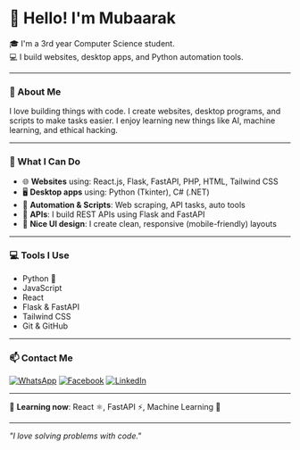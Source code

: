 # 👋 Hello! I'm Mubaarak

🎓 I'm a 3rd year Computer Science student.  
💻 I build websites, desktop apps, and Python automation tools.

---

### 🔧 About Me

I love building things with code. I create websites, desktop programs, and scripts to make tasks easier. I enjoy learning new things like AI, machine learning, and ethical hacking.

---

### 💼 What I Can Do

- 🌐 **Websites** using: React.js, Flask, FastAPI, PHP, HTML, Tailwind CSS  
- 🖥️ **Desktop apps** using: Python (Tkinter), C# (.NET)  
- 🔄 **Automation & Scripts**: Web scraping, API tasks, auto tools  
- 🔗 **APIs**: I build REST APIs using Flask and FastAPI  
- 🎨 **Nice UI design**: I create clean, responsive (mobile-friendly) layouts

---

### 💻 Tools I Use

- Python 🐍  
- JavaScript  
- React  
- Flask & FastAPI  
- Tailwind CSS  
- Git & GitHub

---

### 📫 Contact Me


[![WhatsApp](https://img.shields.io/badge/WhatsApp-25D366?logo=whatsapp&logoColor=white&style=for-the-badge)](https://web.whatsapp.com/send/?phone=252613781536&text=Hello%2C+waxaan+rabaa+macluumaad+dheeraad+ah+oo+kugu+saabsan) [![Facebook](https://img.shields.io/badge/Facebook-1877F2?logo=facebook&logoColor=white&style=for-the-badge)](https://www.facebook.com/mubaarak.sboy/) [![LinkedIn](https://img.shields.io/badge/LinkedIn-blue?logo=linkedin&logoColor=white&style=for-the-badge)](https://www.linkedin.com/in/mubaarak-abdikadir/)

---

🧠 **Learning now**: React ⚛️, FastAPI ⚡, Machine Learning 🤖

---

_"I love solving problems with code."_
